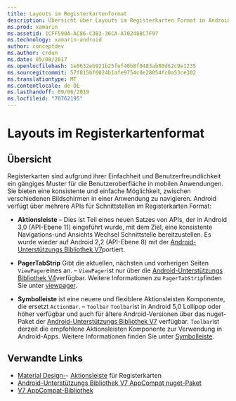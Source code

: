 ```yaml
---
title: Layouts im Registerkartenformat
description: Übersicht über Layouts im Registerkarten Format in Android
ms.prod: xamarin
ms.assetid: 1CFF590A-AC86-C3B3-36CA-A70248BC7F97
ms.technology: xamarin-android
author: conceptdev
ms.author: crdun
ms.date: 05/08/2017
ms.openlocfilehash: 1e0632eb921b25fef40b8f0483ab80d62c9e1235
ms.sourcegitcommit: 57f815bf0024b1afe9754c0e28054fc0a53ce302
ms.translationtype: MT
ms.contentlocale: de-DE
ms.lasthandoff: 09/06/2019
ms.locfileid: "70762195"
---
```

# <a name="tabbed-layouts"></a>Layouts im Registerkartenformat

## <a name="overview"></a>Übersicht

Registerkarten sind aufgrund ihrer Einfachheit und Benutzerfreundlichkeit ein gängiges Muster für die Benutzeroberfläche in mobilen Anwendungen. Sie bieten eine konsistente und einfache Möglichkeit, zwischen verschiedenen Bildschirmen in einer Anwendung zu navigieren. Android verfügt über mehrere APIs für Schnittstellen im Registerkarten Format: 

- **Aktionsleiste** &ndash; Dies ist Teil eines neuen Satzes von APIs, der in Android 3,0 (API-Ebene 11) eingeführt wurde, mit dem Ziel, eine konsistente Navigations-und Ansichts Wechsel Schnittstelle bereitzustellen. Es wurde wieder auf Android 2,2 (API-Ebene 8) mit der [Android-Unterstützungs Bibliothek V7](https://www.nuget.org/packages/Xamarin.Android.Support.v7.AppCompat/)portiert. 

- **PagerTabStrip** Gibt die aktuellen, nächsten und vorherigen Seiten `ViewPager`eines an. &ndash; `ViewPager`ist nur über die [Android-Unterstützungs Bibliothek V4](https://www.nuget.org/packages/Xamarin.Android.Support.v4/)verfügbar.
     Weitere Informationen zu `PagerTabStrip`finden Sie unter [viewpager](~/android/user-interface/controls/view-pager/index.md).

- **Symbolleiste** ist eine neuere und flexiblere Aktionsleisten Komponente, die ersetzt `ActionBar`. &ndash; `Toolbar` `Toolbar`ist in Android 5,0 Lollipop oder höher verfügbar und auch für ältere Android-Versionen über das nuget-Paket der [Android-Unterstützungs Bibliothek V7](https://www.nuget.org/packages/Xamarin.Android.Support.v7.AppCompat/) verfügbar. 
    `Toolbar`ist derzeit die empfohlene Aktionsleisten Komponente zur Verwendung in Android-Apps.
    Weitere Informationen finden Sie unter [Symbolleiste](~/android/user-interface/controls/tool-bar/index.md). 

## <a name="related-links"></a>Verwandte Links

- [Material Design-](https://material.io/guidelines/components/tabs.html)- [Aktionsleiste](https://developer.android.com/guide/topics/ui/actionbar.html) für Registerkarten
- [Android-Unterstützungs Bibliothek V7 AppCompat nuget-Paket](https://www.nuget.org/packages/Xamarin.Android.Support.v7.AppCompat/)
- [V7 AppCompat-Bibliothek](https://developer.android.com/tools/support-library/features.html#v7-appcompat)
